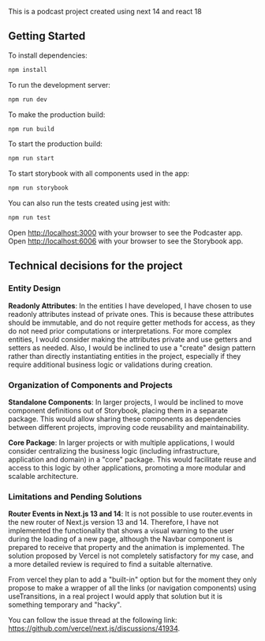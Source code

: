 This is a podcast project created using next 14 and react 18

## Getting Started

To install dependencies:

```bash
npm install
```

To run the development server:

```bash
npm run dev
```

To make the production build:

```bash
npm run build
```


To start the production build:

```bash
npm run start
```

To start storybook with all components used in the app:

```bash
npm run storybook
```

You can also run the tests created using jest with:

```bash
npm run test
```

Open [http://localhost:3000](http://localhost:3000) with your browser to see the Podcaster app.
Open [http://localhost:6006](http://localhost:6006) with your browser to see the Storybook app.

## Technical decisions for the project

### Entity Design
**Readonly Attributes**: In the entities I have developed, I have chosen to use readonly attributes instead of private ones. This is because these attributes should be immutable, and do not require getter methods for access, as they do not need prior computations or interpretations. For more complex entities, I would consider making the attributes private and use getters and setters as needed. Also, I would be inclined to use a "create" design pattern rather than directly instantiating entities in the project, especially if they require additional business logic or validations during creation.

### Organization of Components and Projects
**Standalone Components**: In larger projects, I would be inclined to move component definitions out of Storybook, placing them in a separate package. This would allow sharing these components as dependencies between different projects, improving code reusability and maintainability.
  
**Core Package**: In larger projects or with multiple applications, I would consider centralizing the business logic (including infrastructure, application and domain) in a "core" package. This would facilitate reuse and access to this logic by other applications, promoting a more modular and scalable architecture.

### Limitations and Pending Solutions
**Router Events in Next.js 13 and 14**: It is not possible to use router.events in the new router of Next.js version 13 and 14. Therefore, I have not implemented the functionality that shows a visual warning to the user during the loading of a new page, although the Navbar component is prepared to receive that property and the animation is implemented. The solution proposed by Vercel is not completely satisfactory for my case, and a more detailed review is required to find a suitable alternative. 

From vercel they plan to add a "built-in" option but for the moment they only propose to make a wrapper of all the links (or navigation components) using useTransitions, in a real project I would apply that solution but it is something temporary and "hacky".

You can follow the issue thread at the following link: https://github.com/vercel/next.js/discussions/41934.
